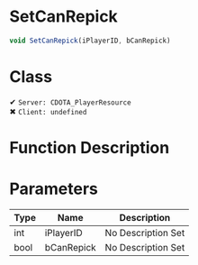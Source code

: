 # SetCanRepick
```js
void SetCanRepick(iPlayerID, bCanRepick)
```
# Class
✔ `Server: CDOTA_PlayerResource`  
✖ `Client: undefined`  

# Function Description

# Parameters
Type|Name|Description
--|--|--
int|iPlayerID|No Description Set
bool|bCanRepick|No Description Set
